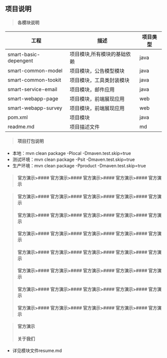 ## 项目说明
>#### 各模块说明
 工程           			| 描述              | 项目类型
 -------------|-------------|-----  
 smart-basic-depengent   	| 项目模块,所有模块的基础依赖      			| java	  
 smart-common-model      	| 项目模块，公告模型模块			| java	  
 smart-common-tookit    	| 项目模块，工具类封装模块			| java	
 smart-service-email        | 项目模块，邮件应用    			| java	 
 smart-webapp-page     	    | 项目模块，前端展现应用			| web	  
 smart-webapp-survey     	| 项目模块，前端展现应用			| web	
 pom.xml                 	| 项目模块			| java	  
 readme.md               	| 项目描述文件		| md 	  
>#### 项目打包说明
* 本地：mvn clean package -Plocal -Dmaven.test.skip=true
* 测试环境：mvn clean package -Psit -Dmaven.test.skip=true
* 生产环境：mvn clean package -Pproduct -Dmaven.test.skip=true









>#### 官方演示>#### 官方演示>#### 官方演示>#### 官方演示>#### 官方演示



>#### 官方演示>#### 官方演示>#### 官方演示>#### 官方演示>#### 官方演示
>#### 官方演示>#### 官方演示>#### 官方演示>#### 官方演示>#### 官方演示
>#### 官方演示>#### 官方演示>#### 官方演示>#### 官方演示>#### 官方演示
>#### 官方演示>#### 官方演示>#### 官方演示>#### 官方演示>#### 官方演示
>#### 官方演示>#### 官方演示>#### 官方演示>#### 官方演示>#### 官方演示
>#### 官方演示>#### 官方演示>#### 官方演示>#### 官方演示>#### 官方演示
>#### 官方演示>#### 官方演示>#### 官方演示>#### 官方演示>#### 官方演示









>#### 官方演示
>#### 关于我们
* 详见模块文件resume.md

